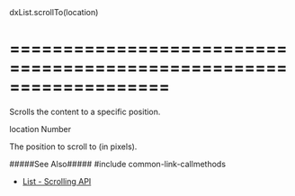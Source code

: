 <!--id-->dxList.scrollTo(location)<!--/id-->
===================================================================
===================================================================

<!--shortDescription-->
Scrolls the content to a specific position.
<!--/shortDescription-->

<!--paramName1-->location<!--/paramName1-->
<!--paramType1-->Number<!--/paramType1-->
<!--paramDescription1-->
The position to scroll to (in pixels).
<!--/paramDescription1-->

<!--fullDescription-->
#####See Also#####
#include common-link-callmethods
- [List - Scrolling API](/Documentation/Guide/Widgets/List/Scrolling/#API)
<!--/fullDescription-->